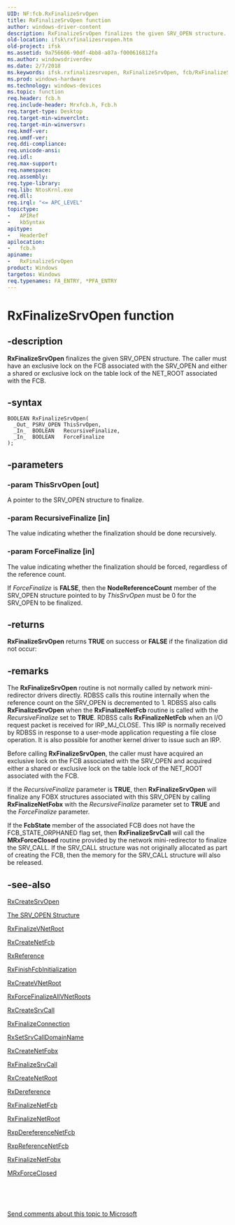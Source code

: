 ```yaml
---
UID: NF:fcb.RxFinalizeSrvOpen
title: RxFinalizeSrvOpen function
author: windows-driver-content
description: RxFinalizeSrvOpen finalizes the given SRV_OPEN structure. The caller must have an exclusive lock on the FCB associated with the SRV_OPEN and either a shared or exclusive lock on the table lock of the NET_ROOT associated with the FCB.
old-location: ifsk\rxfinalizesrvopen.htm
old-project: ifsk
ms.assetid: 9a756606-90df-4bb8-a87a-f000616812fa
ms.author: windowsdriverdev
ms.date: 2/7/2018
ms.keywords: ifsk.rxfinalizesrvopen, RxFinalizeSrvOpen, fcb/RxFinalizeSrvOpen, rxref_0665a600-9a4c-4674-87bd-f9758b579cee.xml, RxFinalizeSrvOpen function [Installable File System Drivers]
ms.prod: windows-hardware
ms.technology: windows-devices
ms.topic: function
req.header: fcb.h
req.include-header: Mrxfcb.h, Fcb.h
req.target-type: Desktop
req.target-min-winverclnt: 
req.target-min-winversvr: 
req.kmdf-ver: 
req.umdf-ver: 
req.ddi-compliance: 
req.unicode-ansi: 
req.idl: 
req.max-support: 
req.namespace: 
req.assembly: 
req.type-library: 
req.lib: NtosKrnl.exe
req.dll: 
req.irql: "<= APC_LEVEL"
topictype:
-	APIRef
-	kbSyntax
apitype:
-	HeaderDef
apilocation:
-	fcb.h
apiname:
-	RxFinalizeSrvOpen
product: Windows
targetos: Windows
req.typenames: FA_ENTRY, *PFA_ENTRY
---
```


# RxFinalizeSrvOpen function


## -description


<b>RxFinalizeSrvOpen</b> finalizes the given SRV_OPEN structure. The caller must have an exclusive lock on the FCB associated with the SRV_OPEN and either a shared or exclusive lock on the table lock of the NET_ROOT associated with the FCB.


## -syntax


````
BOOLEAN RxFinalizeSrvOpen(
  _Out_ PSRV_OPEN ThisSrvOpen,
  _In_  BOOLEAN   RecursiveFinalize,
  _In_  BOOLEAN   ForceFinalize
);
````


## -parameters




### -param ThisSrvOpen [out]

A pointer to the SRV_OPEN structure to finalize.


### -param RecursiveFinalize [in]

The value indicating whether the finalization should be done recursively. 


### -param ForceFinalize [in]

The value indicating whether the finalization should be forced, regardless of the reference count. 

If <i>ForceFinalize</i> is <b>FALSE</b>, then the <b>NodeReferenceCount</b> member of the SRV_OPEN structure pointed to by <i>ThisSrvOpen</i> must be 0 for the SRV_OPEN to be finalized. 


## -returns



<b>RxFinalizeSrvOpen</b> returns <b>TRUE</b> on success or <b>FALSE</b> if the finalization did not occur: 




## -remarks



The <b>RxFinalizeSrvOpen</b> routine is not normally called by network mini-redirector drivers directly. RDBSS calls this routine internally when the reference count on the SRV_OPEN is decremented to 1. RDBSS also calls <b>RxFinalizeSrvOpen</b> when the <b>RxFinalizeNetFcb </b>routine is called with the <i>RecursiveFinalize</i> set to <b>TRUE</b>. RDBSS calls <b>RxFinalizeNetFcb</b> when an I/O request packet is received for IRP_MJ_CLOSE. This IRP is normally received by RDBSS in response to a user-mode application requesting a file close operation. It is also possible for another kernel driver to issue such an IRP. 

Before calling <b>RxFinalizeSrvOpen</b>, the caller must have acquired an exclusive lock on the FCB associated with the SRV_OPEN and acquired either a shared or exclusive lock on the table lock of the NET_ROOT associated with the FCB. 

If the <i>RecursiveFinalize</i> parameter is <b>TRUE</b>, then <b>RxFinalizeSrvOpen</b> will finalize any FOBX structures associated with this SRV_OPEN by calling <b>RxFinalizeNetFobx</b> with the <i>RecursiveFinalize </i>parameter set to <b>TRUE</b> and the <i>ForceFinalize</i> parameter. 

If the <b>FcbState</b> member of the associated FCB does not have the FCB_STATE_ORPHANED flag set, then <b>RxFinalizeSrvCall</b> will call the <b>MRxForceClosed</b> routine provided by the network mini-redirector to finalize the SRV_CALL. If the SRV_CALL structure was not originally allocated as part of creating the FCB, then the memory for the SRV_CALL structure will also be released. 




## -see-also

<a href="..\fcb\nf-fcb-rxcreatesrvopen.md">RxCreateSrvOpen</a>



<a href="https://msdn.microsoft.com/6cf4c6f6-a21f-4919-92b5-2403b650d8d0">The SRV_OPEN Structure</a>



<a href="..\fcb\nf-fcb-rxfinalizevnetroot.md">RxFinalizeVNetRoot</a>



<a href="..\fcb\nf-fcb-rxcreatenetfcb.md">RxCreateNetFcb</a>



<a href="..\rxprocs\nf-rxprocs-rxreference.md">RxReference</a>



<a href="..\fcb\nf-fcb-rxfinishfcbinitialization.md">RxFinishFcbInitialization</a>



<a href="..\fcb\nf-fcb-rxcreatevnetroot.md">RxCreateVNetRoot</a>



<a href="..\rxprocs\nf-rxprocs-rxforcefinalizeallvnetroots.md">RxForceFinalizeAllVNetRoots</a>



<a href="..\fcb\nf-fcb-rxcreatesrvcall.md">RxCreateSrvCall</a>



<a href="..\rxprocs\nf-rxprocs-rxfinalizeconnection.md">RxFinalizeConnection</a>



<a href="..\rxprocs\nf-rxprocs-rxsetsrvcalldomainname.md">RxSetSrvCallDomainName</a>



<a href="..\fcb\nf-fcb-rxcreatenetfobx.md">RxCreateNetFobx</a>



<a href="..\fcb\nf-fcb-rxfinalizesrvcall.md">RxFinalizeSrvCall</a>



<a href="..\fcb\nf-fcb-rxcreatenetroot.md">RxCreateNetRoot</a>



<a href="..\rxprocs\nf-rxprocs-rxdereference.md">RxDereference</a>



<a href="..\rxprocs\nf-rxprocs-rxfinalizenetfcb.md">RxFinalizeNetFcb</a>



<a href="..\fcb\nf-fcb-rxfinalizenetroot.md">RxFinalizeNetRoot</a>



<a href="..\fcb\nf-fcb-rxpdereferencenetfcb.md">RxpDereferenceNetFcb</a>



<a href="..\fcb\nf-fcb-rxpreferencenetfcb.md">RxpReferenceNetFcb</a>



<a href="..\fcb\nf-fcb-rxfinalizenetfobx.md">RxFinalizeNetFobx</a>



<a href="https://msdn.microsoft.com/library/windows/hardware/ff550677">MRxForceClosed</a>



 

 

<a href="mailto:wsddocfb@microsoft.com?subject=Documentation%20feedback [ifsk\ifsk]:%20RxFinalizeSrvOpen function%20 RELEASE:%20(2/7/2018)&amp;body=%0A%0APRIVACY STATEMENT%0A%0AWe use your feedback to improve the documentation. We don't use your email address for any other purpose, and we'll remove your email address from our system after the issue that you're reporting is fixed. While we're working to fix this issue, we might send you an email message to ask for more info. Later, we might also send you an email message to let you know that we've addressed your feedback.%0A%0AFor more info about Microsoft's privacy policy, see http://privacy.microsoft.com/en-us/default.aspx." title="Send comments about this topic to Microsoft">Send comments about this topic to Microsoft</a>

